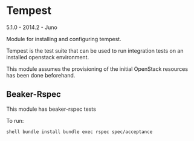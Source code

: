 Tempest
=======

5.1.0 - 2014.2 - Juno

Module for installing and configuring tempest.

Tempest is the test suite that can be used to run integration
tests on an installed openstack environment.

This module assumes the provisioning of the initial OpenStack
resources has been done beforehand.

Beaker-Rspec
------------

This module has beaker-rspec tests

To run:

``shell
bundle install
bundle exec rspec spec/acceptance
``
